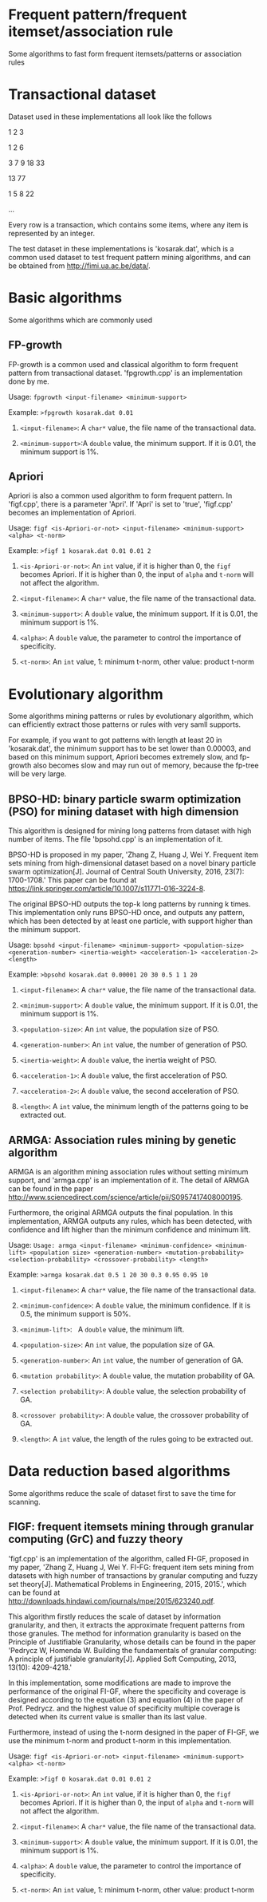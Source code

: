 # Frequent pattern/frequent itemset/association rule
Some algorithms to fast form frequent itemsets/patterns or association rules
# Transactional dataset
Dataset used in these implementations all look like the follows

1 2 3

1 2 6

3 7 9 18 33

13 77

1 5 8 22

...

Every row is a transaction, which contains some items, where any item is represented by an integer.

The test dataset in these implementations is 'kosarak.dat', which is a common used dataset to test frequent pattern mining algorithms, and can be obtained from http://fimi.ua.ac.be/data/.
# Basic algorithms
Some algorithms which are commonly used
## FP-growth
FP-growth is a common used and classical algorithm to form frequent pattern from transactional dataset. 'fpgrowth.cpp' is an implementation done by me.

Usage: `fpgrowth <input-filename> <minimum-support>`

Example: `>fpgrowth kosarak.dat 0.01`

1. `<input-filename>`: A `char*` value, the file name of the transactional data.

2. `<minimum-support>`:A `double` value, the minimum support. If it is 0.01, the minimum support is 1%.
## Apriori
Apriori is also a common used algorithm to form frequent pattern. In 'figf.cpp', there is a parameter 'Apri'. If 'Apri' is set to 'true', 'figf.cpp' becomes an implementation of Apriori.

Usage: `figf <is-Apriori-or-not> <input-filename> <minimum-support> <alpha> <t-norm>`

Example: `>figf 1 kosarak.dat 0.01 0.01 2`

1. `<is-Apriori-or-not>`:  An `int` value, if it is higher than 0, the `figf` becomes Apriori. If it is higher than 0, the input of `alpha` and `t-norm` will not affect the algorithm.

2. `<input-filename>`:     A `char*` value, the file name of the transactional data.

3. `<minimum-support>`:    A `double` value, the minimum support. If it is 0.01, the minimum support is 1%.

4. `<alpha>`:              A `double` value, the parameter to control the importance of specificity.

5. `<t-norm>`:             An `int` value, 1: minimum t-norm, other value: product t-norm
# Evolutionary algorithm
Some algorithms mining patterns or rules by evolutionary algorithm, which can efficiently extract those patterns or rules with very samll supports. 

For example, if you want to got patterns with length at least 20 in 'kosarak.dat', the minimum support has to be set lower than 0.00003, and based on this minimum support, Apriori becomes extremely slow, and fp-growth also becomes slow and may run out of memory, because the fp-tree will be very large.
## BPSO-HD: binary particle swarm optimization (PSO) for mining dataset with high dimension
This algorithm is designed for mining long patterns from dataset with high number of items. The file 'bpsohd.cpp' is an implementation of it.

BPSO-HD is proposed in my paper, 'Zhang Z, Huang J, Wei Y. Frequent item sets mining from high-dimensional dataset based on a novel binary particle swarm optimization[J]. Journal of Central South University, 2016, 23(7): 1700-1708.' This paper can be found at https://link.springer.com/article/10.1007/s11771-016-3224-8.

The original BPSO-HD outputs the top-k long patterns by running k times. This implementation only runs BPSO-HD once, and outputs any pattern, which has been detected by at least one particle, with support higher than the minimum support.

Usage: `bpsohd <input-filename> <minimum-support> <population-size> <generation-number> <inertia-weight> <acceleration-1> <acceleration-2> <length>`

Example: `>bpsohd kosarak.dat 0.00001 20 30 0.5 1 1 20`

1. `<input-filename>`:    A `char*` value, the file name of the transactional data.

2. `<minimum-support>`:   A `double` value, the minimum support. If it is 0.01, the minimum support is 1%.

3. `<population-size>`:   An `int` value, the population size of PSO.

4. `<generation-number>`: An `int` value, the number of generation of PSO.

5. `<inertia-weight>`:    A `double` value, the inertia weight of PSO.

6. `<acceleration-1>`:    A `double` value, the first acceleration of PSO.

7. `<acceleration-2>`:    A `double` value, the second acceleration of PSO.

8. `<length>`:            A `int` value, the minimum length of the patterns going to be extracted out.
## ARMGA: Association rules mining by genetic algorithm
ARMGA is an algorithm mining association rules without setting minimum support, and 'armga.cpp' is an implementation of it. The detail of ARMGA can be found in the paper http://www.sciencedirect.com/science/article/pii/S0957417408000195.

Furthermore, the original ARMGA outputs the final population. In this implementation, ARMGA outputs any rules, which has been detected, with confidence and lift higher than the minimum confidence and minimum lift.

Usage: `Usage: armga <input-filename> <minimum-confidence> <minimum-lift> <population size> <generation-number> <mutation-probability> <selection-probability> <crossover-probability> <length>`

Example: `>armga kosarak.dat 0.5 1 20 30 0.3 0.95 0.95 10`

1. `<input-filename>`:    A `char*` value, the file name of the transactional data.

2. `<minimum-confidence>`:   A `double` value, the minimum confidence. If it is 0.5, the minimum support is 50%.

3. `<minimum-lift>`:   A `double` value, the minimum lift.

4. `<population-size>`:   An `int` value, the population size of GA.

5. `<generation-number>`: An `int` value, the number of generation of GA.

6. `<mutation probability>`:    A `double` value, the mutation probability of GA.

7. `<selection probability>`:    A `double` value, the selection probability of GA.

8. `<crossover probability>`:    A `double` value, the crossover probability of GA.

9. `<length>`:            A `int` value, the length of the rules going to be extracted out.
# Data reduction based algorithms
Some algorithms reduce the scale of dataset first to save the time for scanning.
## FIGF: frequent itemsets mining through granular computing (GrC) and fuzzy theory
'figf.cpp' is an implementation of the algorithm, called FI-GF, proposed in my paper, 'Zhang Z, Huang J, Wei Y. FI-FG: frequent item sets mining from datasets with high number of transactions by granular computing and fuzzy set theory[J]. Mathematical Problems in Engineering, 2015, 2015.', which can be found at http://downloads.hindawi.com/journals/mpe/2015/623240.pdf.

This algorithm firstly reduces the scale of dataset by information granularity, and then, it extracts the approximate frequent patterns from those granules. The method for information granularity is based on the Principle of Justifiable Granularity, whose details can be found in the paper 'Pedrycz W, Homenda W. Building the fundamentals of granular computing: A principle of justifiable granularity[J]. Applied Soft Computing, 2013, 13(10): 4209-4218.'

In this implementation, some modifications are made to improve the performance of the original FI-GF, where the specificity and coverage is designed according to the equation (3) and equation (4) in the paper of Prof. Pedrycz. and the highest value of specificity multiple coverage is detected when its current value is smaller than its last value.

Furthermore, instead of using the t-norm designed in the paper of FI-GF, we use the minimum t-norm and product t-norm in this implementation.

Usage: `figf <is-Apriori-or-not> <input-filename> <minimum-support> <alpha> <t-norm>`

Example: `>figf 0 kosarak.dat 0.01 0.01 2`

1. `<is-Apriori-or-not>`:  An `int` value, if it is higher than 0, the `figf` becomes Apriori. If it is higher than 0, the input of `alpha` and `t-norm` will not affect the algorithm.

2. `<input-filename>`:     A `char*` value, the file name of the transactional data.

3. `<minimum-support>`:    A `double` value, the minimum support. If it is 0.01, the minimum support is 1%.

4. `<alpha>`:              A `double` value, the parameter to control the importance of specificity.

5. `<t-norm>`:             An `int` value, 1: minimum t-norm, other value: product t-norm

